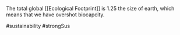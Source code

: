 The total global [[Ecological Footprint]] is 1.25 the size of earth, which means that we have overshot biocapcity.

#sustainability #strongSus 
